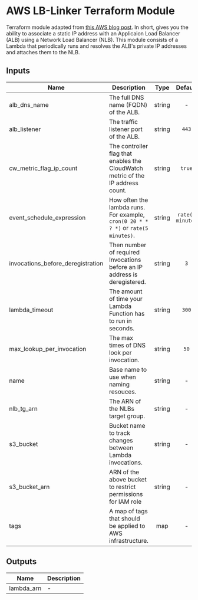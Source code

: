 # AWS LB-Linker Terraform Module 

Terraform module adapted from [this AWS blog post][1]. In short, gives you the ability
to associate a static IP address with an Applicaion Load Balancer (ALB)
using a Network Load Balancer (NLB). This module consists of a Lambda
that periodically runs and resolves the ALB's private IP addresses and
attaches them to the NLB.

<!-- BEGINNING OF PRE-COMMIT-TERRAFORM DOCS HOOK -->

## Inputs

| Name | Description | Type | Default | Required |
|------|-------------|:----:|:-----:|:-----:|
| alb_dns_name | The full DNS name (FQDN) of the ALB. | string | - | yes |
| alb_listener | The traffic listener port of the ALB. | string | `443` | no |
| cw_metric_flag_ip_count | The controller flag that enables the CloudWatch metric of the IP address count. | string | `true` | no |
| event_schedule_expression | How often the lambda runs. For example, `cron(0 20 * * ? *)` or `rate(5 minutes)`. | string | `rate(1 minute)` | no |
| invocations_before_deregistration | Then number of required Invocations before an IP address is deregistered. | string | `3` | no |
| lambda_timeout | The amount of time your Lambda Function has to run in seconds. | string | `300` | no |
| max_lookup_per_invocation | The max times of DNS look per invocation. | string | `50` | no |
| name | Base name to use when naming resouces. | string | - | yes |
| nlb_tg_arn | The ARN of the NLBs target group. | string | - | yes |
| s3_bucket | Bucket name to track changes between Lambda invocations. | string | - | yes |
| s3_bucket_arn | ARN of the above bucket to restrict permissions for IAM role | string | - | yes |
| tags | A map of tags that should be applied to AWS infrastructure. | map | - | yes |

## Outputs

| Name | Description |
|------|-------------|
| lambda_arn | - |

<!-- END OF PRE-COMMIT-TERRAFORM DOCS HOOK -->


[1]: https://aws.amazon.com/blogs/networking-and-content-delivery/using-static-ip-addresses-for-application-load-balancers/

